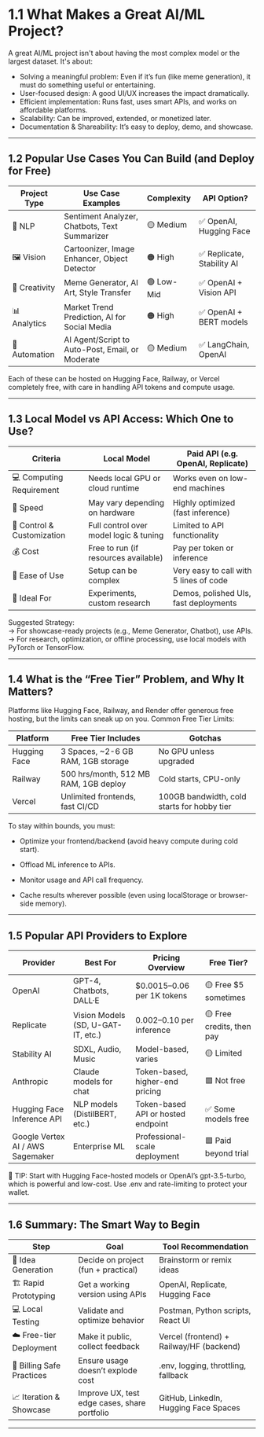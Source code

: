# 1.1 What Makes a Great AI/ML Project?

A great AI/ML project isn't about having the most complex model or the largest dataset. It's about:

- Solving a meaningful problem: Even if it’s fun (like meme generation), it must do something useful or entertaining.  
- User-focused design: A good UI/UX increases the impact dramatically.  
- Efficient implementation: Runs fast, uses smart APIs, and works on affordable platforms.  
- Scalability: Can be improved, extended, or monetized later.  
- Documentation & Shareability: It’s easy to deploy, demo, and showcase.  
    
---

 ## 1.2 Popular Use Cases You Can Build (and Deploy for Free)

|Project Type	    |Use Case Examples	                                |Complexity	     |API Option?                   |
|-------------------|---------------------------------------------------|----------------|------------------------------|
|🧠 NLP	            |Sentiment Analyzer, Chatbots, Text Summarizer	    |🟡 Medium	    |✅ OpenAI, Hugging Face       |
|🖼️ Vision          |Cartoonizer, Image Enhancer, Object Detector	     |🟠 High	     |✅ Replicate, Stability AI    |
|🎨 Creativity	    |Meme Generator, AI Art, Style Transfer	            |🟢 Low-Mid	    |✅ OpenAI + Vision API         |
|📊 Analytics	    |Market Trend Prediction, AI for Social Media	    |🟠 High	    |✅ OpenAI + BERT models        |
|🤖 Automation	    |AI Agent/Script to Auto-Post, Email, or Moderate	|🟡 Medium	    |✅ LangChain, OpenAI           |

Each of these can be hosted on Hugging Face, Railway, or Vercel completely free, with care in handling API tokens and compute usage.

---

## 1.3 Local Model vs API Access: Which One to Use?

|Criteria	                    |Local Model	                            |Paid API (e.g. OpenAI, Replicate)          |
|-------------------------------|-------------------------------------------|-------------------------------------------|
|💻 Computing Requirement	    |Needs local GPU or cloud runtime	        |Works even on low-end machines             |
|🚀 Speed	                    |May vary depending on hardware	            |Highly optimized (fast inference)          |
|🔄 Control & Customization	    |Full control over model logic & tuning	    |Limited to API functionality               |
|💰 Cost	                    |Free to run (if resources available)	    |Pay per token or inference                 |
|🧠 Ease of Use	                |Setup can be complex	                    |Very easy to call with 5 lines of code     |
|🧩 Ideal For	                |Experiments, custom research	            |Demos, polished UIs, fast deployments      |

Suggested Strategy:  
→ For showcase-ready projects (e.g., Meme Generator, Chatbot), use APIs.  
→ For research, optimization, or offline processing, use local models with PyTorch or TensorFlow.

---

## 1.4 What is the “Free Tier” Problem, and Why It Matters?

Platforms like Hugging Face, Railway, and Render offer generous free hosting, but the limits can sneak up on you.
Common Free Tier Limits:

|Platform	    |Free Tier Includes	                        |Gotchas                                        |
|---------------|-------------------------------------------|-----------------------------------------------|
|Hugging Face	|3 Spaces, ~2-6 GB RAM, 1GB storage	        |No GPU unless upgraded                         |
|Railway	    |500 hrs/month, 512 MB RAM, 1GB deploy	    |Cold starts, CPU-only                          |
|Vercel	        |Unlimited frontends, fast CI/CD	        |100GB bandwidth, cold starts for hobby tier    |

To stay within bounds, you must:

- Optimize your frontend/backend (avoid heavy compute during cold start).

- Offload ML inference to APIs.

- Monitor usage and API call frequency.

- Cache results wherever possible (even using localStorage or browser-side memory).

---

## 1.5 Popular API Providers to Explore

|Provider	                                |Best For	                        |Pricing Overview	                |Free Tier?                 |
|-------------------------------------------|-----------------------------------|-----------------------------------|---------------------------|
|OpenAI	                                    |GPT-4, Chatbots, DALL·E	        |$0.0015–0.06 per 1K tokens	        |🟡 Free $5 sometimes       |
|Replicate	                                |Vision Models (SD, U-GAT-IT, etc.)	|$0.002–$0.10 per inference	        |🟡 Free credits, then pay  |
|Stability AI	                            |SDXL, Audio, Music	                |Model-based, varies	            |🟡 Limited                 |
|Anthropic	                                |Claude models for chat	            |Token-based, higher-end pricing	|🟥 Not free                |
|Hugging Face Inference API	                |NLP models (DistilBERT, etc.)	    |Token-based API or hosted endpoint	|✅ Some models free        |
|Google Vertex AI / AWS Sagemaker	        |Enterprise ML	                    |Professional-scale deployment	    |🟥 Paid beyond trial       |


📌 TIP: Start with Hugging Face-hosted models or OpenAI’s gpt-3.5-turbo, which is powerful and low-cost. Use .env and rate-limiting to protect your wallet.

---

## 1.6 Summary: The Smart Way to Begin

|Step	                    |Goal	                                        |Tool Recommendation                        |
|---------------------------|-----------------------------------------------|-------------------------------------------|
|🧠 Idea Generation	        |Decide on project (fun + practical)	        |Brainstorm or remix ideas                  |
|🏗️ Rapid Prototyping	     |Get a working version using APIs	             |OpenAI, Replicate, Hugging Face            |
|💻 Local Testing	        |Validate and optimize behavior	                |Postman, Python scripts, React UI          |
|☁️ Free-tier Deployment	|Make it public, collect feedback	            |Vercel (frontend) + Railway/HF (backend)   |
|💸 Billing Safe Practices	|Ensure usage doesn’t explode cost	            |.env, logging, throttling, fallback        |
|📈 Iteration & Showcase	|Improve UX, test edge cases, share portfolio	|GitHub, LinkedIn, Hugging Face Spaces      |

---
